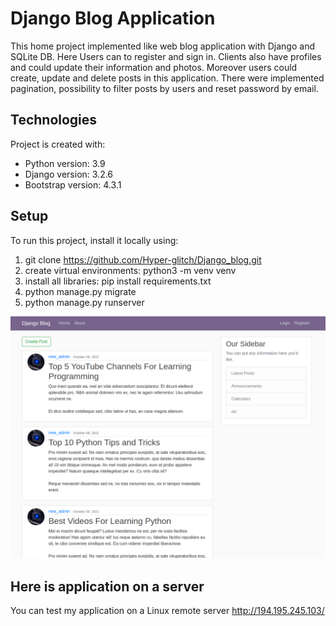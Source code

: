 # Django Blog Application
This home project implemented like web blog application with Django and SQLite DB.
Here Users can to register and sign in. Clients also have profiles and could update their information and photos.
Moreover users could create, update and delete posts in this application.
There were implemented pagination, possibility to filter posts by users and reset password by email.

## Technologies
Project is created with:
* Python version: 3.9
* Django version: 3.2.6
* Bootstrap version: 4.3.1

## Setup
To run this project, install it locally using:
1. git clone https://github.com/Hyper-glitch/Django_blog.git
2. create virtual environments: python3 -m venv venv
3. install all libraries: pip install requirements.txt
4. python manage.py migrate
5. python manage.py runserver

![Algorithm schema](example.png)

## Here is application on a server
You can test my application on a Linux remote server
http://194.195.245.103/
